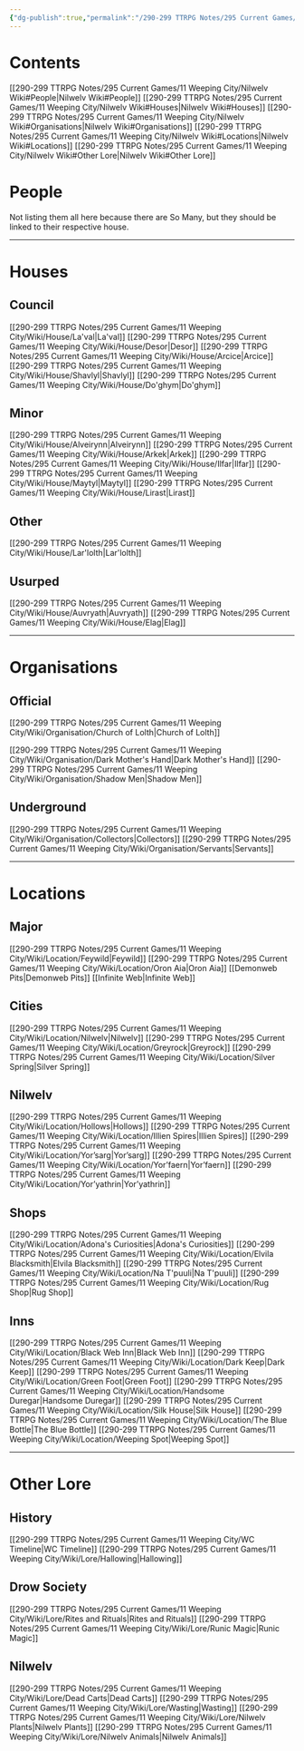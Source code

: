 ```yaml
---
{"dg-publish":true,"permalink":"/290-299 TTRPG Notes/295 Current Games/11 Weeping City/Nilwelv Wiki/"}
---
```



# Contents
[[290-299 TTRPG Notes/295 Current Games/11 Weeping City/Nilwelv Wiki#People\|Nilwelv Wiki#People]]
[[290-299 TTRPG Notes/295 Current Games/11 Weeping City/Nilwelv Wiki#Houses\|Nilwelv Wiki#Houses]]
[[290-299 TTRPG Notes/295 Current Games/11 Weeping City/Nilwelv Wiki#Organisations\|Nilwelv Wiki#Organisations]]
[[290-299 TTRPG Notes/295 Current Games/11 Weeping City/Nilwelv Wiki#Locations\|Nilwelv Wiki#Locations]]
[[290-299 TTRPG Notes/295 Current Games/11 Weeping City/Nilwelv Wiki#Other Lore\|Nilwelv Wiki#Other Lore]]

# People

Not listing them all here because there are So Many, but they should be linked to their respective house.

---

# Houses

## Council

[[290-299 TTRPG Notes/295 Current Games/11 Weeping City/Wiki/House/La'val\|La'val]]
[[290-299 TTRPG Notes/295 Current Games/11 Weeping City/Wiki/House/Desor\|Desor]]
[[290-299 TTRPG Notes/295 Current Games/11 Weeping City/Wiki/House/Arcice\|Arcice]]
[[290-299 TTRPG Notes/295 Current Games/11 Weeping City/Wiki/House/Shavlyl\|Shavlyl]]
[[290-299 TTRPG Notes/295 Current Games/11 Weeping City/Wiki/House/Do'ghym\|Do'ghym]]

## Minor

[[290-299 TTRPG Notes/295 Current Games/11 Weeping City/Wiki/House/Alveirynn\|Alveirynn]]
[[290-299 TTRPG Notes/295 Current Games/11 Weeping City/Wiki/House/Arkek\|Arkek]]
[[290-299 TTRPG Notes/295 Current Games/11 Weeping City/Wiki/House/Ilfar\|Ilfar]]
[[290-299 TTRPG Notes/295 Current Games/11 Weeping City/Wiki/House/Maytyl\|Maytyl]]
[[290-299 TTRPG Notes/295 Current Games/11 Weeping City/Wiki/House/Lirast\|Lirast]]

## Other

[[290-299 TTRPG Notes/295 Current Games/11 Weeping City/Wiki/House/Lar'lolth\|Lar'lolth]]

## Usurped

[[290-299 TTRPG Notes/295 Current Games/11 Weeping City/Wiki/House/Auvryath\|Auvryath]]
[[290-299 TTRPG Notes/295 Current Games/11 Weeping City/Wiki/House/Elag\|Elag]]

---

# Organisations

## Official
[[290-299 TTRPG Notes/295 Current Games/11 Weeping City/Wiki/Organisation/Church of Lolth\|Church of Lolth]]

[[290-299 TTRPG Notes/295 Current Games/11 Weeping City/Wiki/Organisation/Dark Mother's Hand\|Dark Mother's Hand]]
[[290-299 TTRPG Notes/295 Current Games/11 Weeping City/Wiki/Organisation/Shadow Men\|Shadow Men]]

## Underground
[[290-299 TTRPG Notes/295 Current Games/11 Weeping City/Wiki/Organisation/Collectors\|Collectors]]
[[290-299 TTRPG Notes/295 Current Games/11 Weeping City/Wiki/Organisation/Servants\|Servants]]

---

# Locations

## Major
[[290-299 TTRPG Notes/295 Current Games/11 Weeping City/Wiki/Location/Feywild\|Feywild]]
[[290-299 TTRPG Notes/295 Current Games/11 Weeping City/Wiki/Location/Oron Aia\|Oron Aia]]
[[Demonweb Pits\|Demonweb Pits]]
[[Infinite Web\|Infinite Web]]

## Cities
[[290-299 TTRPG Notes/295 Current Games/11 Weeping City/Wiki/Location/Nilwelv\|Nilwelv]]
[[290-299 TTRPG Notes/295 Current Games/11 Weeping City/Wiki/Location/Greyrock\|Greyrock]]
[[290-299 TTRPG Notes/295 Current Games/11 Weeping City/Wiki/Location/Silver Spring\|Silver Spring]]

## Nilwelv
[[290-299 TTRPG Notes/295 Current Games/11 Weeping City/Wiki/Location/Hollows\|Hollows]]
[[290-299 TTRPG Notes/295 Current Games/11 Weeping City/Wiki/Location/Illien Spires\|Illien Spires]]
[[290-299 TTRPG Notes/295 Current Games/11 Weeping City/Wiki/Location/Yor’sarg\|Yor’sarg]]
[[290-299 TTRPG Notes/295 Current Games/11 Weeping City/Wiki/Location/Yor’faern\|Yor’faern]]
[[290-299 TTRPG Notes/295 Current Games/11 Weeping City/Wiki/Location/Yor’yathrin\|Yor’yathrin]]

## Shops
[[290-299 TTRPG Notes/295 Current Games/11 Weeping City/Wiki/Location/Adona's Curiosities\|Adona's Curiosities]]
[[290-299 TTRPG Notes/295 Current Games/11 Weeping City/Wiki/Location/Elvila Blacksmith\|Elvila Blacksmith]]
[[290-299 TTRPG Notes/295 Current Games/11 Weeping City/Wiki/Location/Na T'puuli\|Na T'puuli]]
[[290-299 TTRPG Notes/295 Current Games/11 Weeping City/Wiki/Location/Rug Shop\|Rug Shop]]

## Inns
[[290-299 TTRPG Notes/295 Current Games/11 Weeping City/Wiki/Location/Black Web Inn\|Black Web Inn]]
[[290-299 TTRPG Notes/295 Current Games/11 Weeping City/Wiki/Location/Dark Keep\|Dark Keep]]
[[290-299 TTRPG Notes/295 Current Games/11 Weeping City/Wiki/Location/Green Foot\|Green Foot]]
[[290-299 TTRPG Notes/295 Current Games/11 Weeping City/Wiki/Location/Handsome Duregar\|Handsome Duregar]]
[[290-299 TTRPG Notes/295 Current Games/11 Weeping City/Wiki/Location/Silk House\|Silk House]]
[[290-299 TTRPG Notes/295 Current Games/11 Weeping City/Wiki/Location/The Blue Bottle\|The Blue Bottle]]
[[290-299 TTRPG Notes/295 Current Games/11 Weeping City/Wiki/Location/Weeping Spot\|Weeping Spot]]

---

# Other Lore

## History
[[290-299 TTRPG Notes/295 Current Games/11 Weeping City/WC Timeline\|WC Timeline]]
[[290-299 TTRPG Notes/295 Current Games/11 Weeping City/Wiki/Lore/Hallowing\|Hallowing]]

## Drow Society
[[290-299 TTRPG Notes/295 Current Games/11 Weeping City/Wiki/Lore/Rites and Rituals\|Rites and Rituals]]
[[290-299 TTRPG Notes/295 Current Games/11 Weeping City/Wiki/Lore/Runic Magic\|Runic Magic]]

## Nilwelv
[[290-299 TTRPG Notes/295 Current Games/11 Weeping City/Wiki/Lore/Dead Carts\|Dead Carts]]
[[290-299 TTRPG Notes/295 Current Games/11 Weeping City/Wiki/Lore/Wasting\|Wasting]]
[[290-299 TTRPG Notes/295 Current Games/11 Weeping City/Wiki/Lore/Nilwelv Plants\|Nilwelv Plants]]
[[290-299 TTRPG Notes/295 Current Games/11 Weeping City/Wiki/Lore/Nilwelv Animals\|Nilwelv Animals]]
